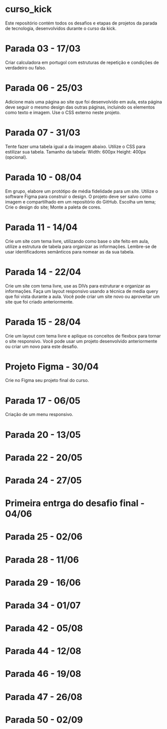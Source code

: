 # curso_kick
Este repositório contém todos os desafios e etapas de projetos da parada de tecnologia, desenvolvidos durante o curso da kick.

# Parada 03 - 17/03
Criar calculadora em portugol com estruturas de repetição e condições de verdadeiro ou falso.

# Parada 06 - 25/03
Adicione mais uma página ao site que foi desenvolvido em aula, esta página deve seguir o mesmo design das outras páginas, incluindo os elementos como texto e imagem. Use o CSS externo neste projeto.

# Parada 07 - 31/03
Tente fazer uma tabela igual a da imagem abaixo. Utilize o CSS para estilizar sua tabela. Tamanho da tabela: Width: 600px Height: 400px (opcional).

# Parada 10 - 08/04
Em grupo, elabore um protótipo de média fidelidade para um site. Utilize o software Figma para construir o design. O projeto deve ser salvo como imagem e compartilhado em um repositório do GitHub. Escolha um tema; Crie o design do site; Monte a paleta de cores.

# Parada 11 - 14/04
Crie um site com tema livre, utilizando como base o site feito em aula, utilize a estrutura de tabela para organizar as informações. Lembre-se de usar identificadores semânticos para nomear as da sua tabela.

# Parada 14 - 22/04
Crie um site com tema livre, use as DIVs para estruturar e organizar as informações. Faça um layout responsivo usando a técnica de media query que foi vista durante a aula. Você pode criar um site novo ou aproveitar um site que foi criado anteriormente.

# Parada 15 - 28/04
Crie um layout com tema livre e aplique os conceitos de flexbox para tornar o site responsivo. Você pode usar um projeto desenvolvido anteriormente ou criar um novo para este desafio.

# Projeto Figma - 30/04
Crie no Figma seu projeto final do curso.

# Parada 17 - 06/05
Criação de um menu responsivo.

# Parada 20 - 13/05
# Parada 22 - 20/05
# Parada 24 - 27/05
# Primeira entrga do desafio final - 04/06
# Parada 25 - 02/06
# Parada 28 - 11/06
# Parada 29 - 16/06
# Parada 34 - 01/07
# Parada 42 - 05/08
# Parada 44 - 12/08
# Parada 46 - 19/08
# Parada 47 - 26/08
# Parada 50 - 02/09



